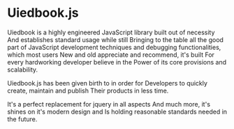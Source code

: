 # Uiedbook.js

Uiedbook is a highly engineered 
JavaScript library built out of necessity 
And establishes standard usage while still
Bringing to the table all the good part of 
JavaScript development techniques and 
debugging functionalities, which most users
New and old appreciate and recommend, it's built 
For every hardworking developer believe in the 
Power of its core provisions and scalability. 



Uiedbook.js has been given birth to in order for 
Developers to quickly create, maintain and publish 
Their products in less time. 

It's a perfect replacement for jquery in all aspects 
And much more, it's shines on it's modern design and 
Is holding reasonable standards needed in the future. 


